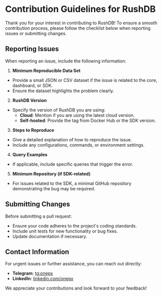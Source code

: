 # Contribution Guidelines for RushDB

Thank you for your interest in contributing to RushDB! To ensure a smooth contribution process, please follow the checklist below when reporting issues or submitting changes.

## Reporting Issues

When reporting an issue, include the following information:

1. **Minimum Reproducible Data Set**
  - Provide a small JSON or CSV dataset if the issue is related to the core, dashboard, or SDK.
  - Ensure the dataset highlights the problem clearly.

2. **RushDB Version**
  - Specify the version of RushDB you are using:
    - **Cloud**: Mention if you are using the latest cloud version.
    - **Self-hosted**: Provide the tag from Docker Hub or the SDK version.

3. **Steps to Reproduce**
  - Give a detailed explanation of how to reproduce the issue.
  - Include any configurations, commands, or environment settings.

4. **Query Examples**
  - If applicable, include specific queries that trigger the error.

5. **Minimum Repository (if SDK-related)**
  - For issues related to the SDK, a minimal GitHub repository demonstrating the bug may be required.

## Submitting Changes

Before submitting a pull request:

- Ensure your code adheres to the project's coding standards.
- Include unit tests for new functionality or bug fixes.
- Update documentation if necessary.

## Contact Information

For urgent issues or further assistance, you can reach out directly:

- **Telegram**: [tg:onepx](https://t.me/onepx)
- **LinkedIn**: [linkedin.com/onepx](https://linkedin.com/in/onepx)

We appreciate your contributions and look forward to your feedback!
